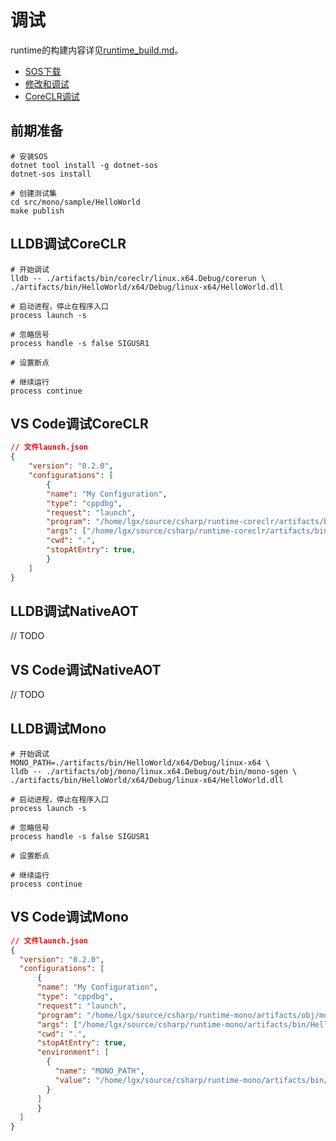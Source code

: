 # 调试

runtime的构建内容详见[runtime_build.md](./runtime_build.md)。

- [SOS下载](https://learn.microsoft.com/en-us/dotnet/core/diagnostics/dotnet-sos)
- [修改和调试](https://github.com/dotnet/runtime/blob/main/docs/workflow/editing-and-debugging.md)
- [CoreCLR调试](https://github.com/dotnet/runtime/blob/main/docs/workflow/debugging/coreclr/debugging-runtime.md)

## 前期准备

```shell
# 安装SOS
dotnet tool install -g dotnet-sos
dotnet-sos install

# 创建测试集
cd src/mono/sample/HelloWorld
make publish
```

## LLDB调试CoreCLR

```shell
# 开始调试
lldb -- ./artifacts/bin/coreclr/linux.x64.Debug/corerun \
./artifacts/bin/HelloWorld/x64/Debug/linux-x64/HelloWorld.dll

# 启动进程，停止在程序入口
process launch -s

# 忽略信号
process handle -s false SIGUSR1

# 设置断点

# 继续运行
process continue
```

## VS Code调试CoreCLR

```json
// 文件launch.json
{
    "version": "0.2.0",
    "configurations": [
        {
        "name": "My Configuration",
        "type": "cppdbg",
        "request": "launch",
        "program": "/home/lgx/source/csharp/runtime-coreclr/artifacts/bin/coreclr/linux.x64.Debug/corerun",
        "args": ["/home/lgx/source/csharp/runtime-coreclr/artifacts/bin/HelloWorld/x64/Debug/linux-x64/HelloWorld.dll"],
        "cwd": ".",
        "stopAtEntry": true,
        }
    ]
}
```

## LLDB调试NativeAOT

// TODO

## VS Code调试NativeAOT

// TODO

## LLDB调试Mono

```shell
# 开始调试
MONO_PATH=./artifacts/bin/HelloWorld/x64/Debug/linux-x64 \
lldb -- ./artifacts/obj/mono/linux.x64.Debug/out/bin/mono-sgen \
./artifacts/bin/HelloWorld/x64/Debug/linux-x64/HelloWorld.dll

# 启动进程，停止在程序入口
process launch -s

# 忽略信号
process handle -s false SIGUSR1

# 设置断点

# 继续运行
process continue
```

## VS Code调试Mono

```json
// 文件launch.json
{
  "version": "0.2.0",
  "configurations": [
      {
      "name": "My Configuration",
      "type": "cppdbg",
      "request": "launch",
      "program": "/home/lgx/source/csharp/runtime-mono/artifacts/obj/mono/linux.x64.Debug/out/bin/mono-sgen",
      "args": ["/home/lgx/source/csharp/runtime-mono/artifacts/bin/HelloWorld/x64/Debug/linux-x64/HelloWorld.dll"],
      "cwd": ".",
      "stopAtEntry": true,
      "environment": [
        {
          "name": "MONO_PATH",
          "value": "/home/lgx/source/csharp/runtime-mono/artifacts/bin/HelloWorld/x64/Debug/linux-x64"
        }
      ]
      }
  ]
}
```

